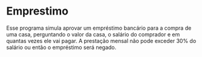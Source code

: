 # Emprestimo
 Esse programa  simula aprovar um empréstimo bancário para a compra de uma casa, perguntando o valor da casa, o salário do comprador e em quantas vezes ele vai pagar.  A prestação mensal não pode exceder 30% do salário ou então o empréstimo será negado.
